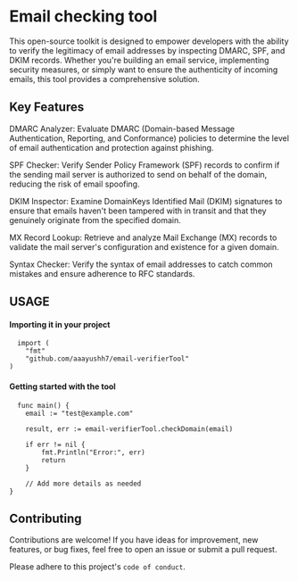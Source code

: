 
# Email checking tool

This open-source toolkit is designed to empower developers with the ability to verify the legitimacy of email addresses by inspecting DMARC, SPF, and DKIM records. Whether you're building an email service, implementing security measures, or simply want to ensure the authenticity of incoming emails, this tool provides a comprehensive solution.




## Key Features

DMARC Analyzer: Evaluate DMARC (Domain-based Message Authentication, Reporting, and Conformance) policies to determine the level of email authentication and protection against phishing.

SPF Checker: Verify Sender Policy Framework (SPF) records to confirm if the sending mail server is authorized to send on behalf of the domain, reducing the risk of email spoofing.

DKIM Inspector: Examine DomainKeys Identified Mail (DKIM) signatures to ensure that emails haven't been tampered with in transit and that they genuinely originate from the specified domain.

MX Record Lookup: Retrieve and analyze Mail Exchange (MX) records to validate the mail server's configuration and existence for a given domain.

Syntax Checker: Verify the syntax of email addresses to catch common mistakes and ensure adherence to RFC standards.
## USAGE

#### Importing it in your project

```http
  import (
	"fmt"
	"github.com/aaayushh7/email-verifierTool"
)

```
#### Getting started with the tool

```http
  func main() {
    email := "test@example.com"
    
    result, err := email-verifierTool.checkDomain(email)
    
    if err != nil {
        fmt.Println("Error:", err)
        return
    }

    // Add more details as needed
}
```




## Contributing

Contributions are welcome! 
If you have ideas for improvement, new features, or bug fixes, feel free to open an issue or submit a pull request.

Please adhere to this project's `code of conduct`.

